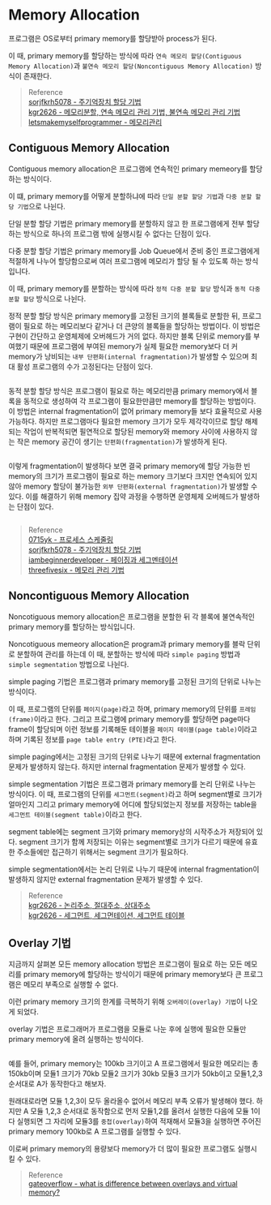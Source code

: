 # Memory Allocation
프로그램은 OS로부터 primary memory를 할당받아 process가 된다.

이 때, primary memory를 할당하는 방식에 따라 `연속 메모리 할당(Contiguous Memory Allocation)`과 `불연속 메모리 할당(Noncontiguous Memory Allocation)` 방식이 존재한다.

> Reference  
> [sorjfkrh5078 - 주기억장치 할당 기법](https://sorjfkrh5078.tistory.com/49)  
> [kgr2626 - 메모리분할, 연속 메모리 관리 기법, 불연속 메모리 관리 기법](https://m.blog.naver.com/PostView.naver?blogId=kgr2626&logNo=222146006785&navType=by)   
> [letsmakemyselfprogrammer - 메모리관리](https://letsmakemyselfprogrammer.tistory.com/116)    

## Contiguous Memory Allocation
Contiguous memory allocation은 프로그램에 연속적인 primary memeory를 할당하는 방식이다.

이 떄, primary memory를 어떻게 분할하냐에 따라 `단일 분할 할당 기법`과 `다중 분할 할당 기법`으로 나뉜다.

단일 분할 할당 기법은 primary memory를 분할하지 않고 한 프로그램에게 전부 할당하는 방식으로 하나의 프로그램 밖에 실행시킬 수 없다는 단점이 있다.

다중 분할 할당 기법은 primary memory를 Job Queue에서 준비 중인 프로그램에게 적절하게 나누어 할당함으로써 여러 프로그램에 메모리가 할당 될 수 있도록 하는 방식입니다.

이 때, primary memory를 분할하는 방식에 따라 `정적 다중 분할 할당` 방식과 `동적 다중 분할 할당` 방식으로 나뉜다.

정적 분할 할당 방식은 primary memory를 고정된 크기의 블록들로 분할한 뒤, 프로그램이 필요로 하는 메모리보다 같거나 더 큰양의 블록들을 할당하는 방법이다. 이 방법은 구현이 간단하고 운영체제에 오버헤드가 거의 없다. 하지만 블록 단위로 memory를 부여했기 때문에 프로그램에 부여된 memory가 실제 필요한 memory보다 더 커 memory가 낭비되는 `내부 단편화(internal fragmentation)`가 발생할 수 있으며 최대 활성 프로그램의 수가 고정된다는 단점이 있다.

```{figure} _image/0101.png
```

동적 분할 할당 방식은 프로그램이 필요로 하는 메모리만큼 primary memory에서 블록을 동적으로 생성하여 각 프로그램이 필요한만큼만 memory를 할당하는 방법이다. 이 방법은 internal fragmentation이 없어 primary memory들 보다 효율적으로 사용 가능하다. 하지만 프로그램마다 필요한 memory 크기가 모두 제각각이므로 할당 해제되는 작업이 반복적되면 필연적으로 할당된 memory와 memory 사이에 사용하지 않는 작은 memory 공간이 생기는 `단편화(fragmentation)`가 발생하게 된다.

```{figure} _image/0102.png
```

이렇게 fragmentation이 발생하다 보면 결국 primary memory에 할당 가능한 빈 memory의 크기가 프로그램이 필요로 하는 memory 크기보다 크지만 연속되어 있지 않아 memory 할당이 불가능한 `외부 단편화(external fragmentation)`가 발생할 수 있다. 이를 해결하기 위해 memory 집약 과정을 수행하면 운영체제 오버헤드가 발생하는 단점이 있다.

```{figure} _image/0103.png
```

> Reference  
> [0715yk - 프로세스 스케줄링](https://velog.io/@0715yk/OS-%ED%94%84%EB%A1%9C%EC%84%B8%EC%8A%A4-%EC%8A%A4%EC%BC%80%EC%A4%84%EB%A7%81)  
> [sorjfkrh5078 - 주기억장치 할당 기법](https://sorjfkrh5078.tistory.com/49)  
> [iambeginnerdeveloper - 페이징과 세그멘테이션](https://iambeginnerdeveloper.tistory.com/158)  
> [threefivesix - 메모리 관리 기법](https://threefivesix.tistory.com/23)  

## Noncontiguous Memory Allocation
Noncotiguous memory allocation은 프로그램을 분할한 뒤 각 블록에 불연속적인 primary memory를 할당하는 방식입니다.

Noncotiguous memeory allocation은 program과 primary memory를 블락 단위로 분할하여 관리를 하는데 이 때, 분할하는 방식에 따라 `simple paging` 방법과 `simple segmentation` 방법으로 나뉜다.

simple paging 기법은 프로그램과 primary memory를 고정된 크기의 단위로 나누는 방식이다. 

이 때, 프로그램의 단위를 `페이지(page)`라고 하며, primary memory의 단위를 `프레임(frame)`이라고 한다.  그리고 프로그램에 primary memory를 할당하면 page마다 frame이 할당되며 이런 정보를 기록해둔 테이블을 `페이지 테이블(page table)`이라고 하며 기록된 정보를 `page table entry (PTE)`라고 한다.

simple paging에서는 고정된 크기의 단위로 나누기 때문에 external fragmentation 문제가 발생하지 않는다. 하지만 internal fragmentation 문제가 발생할 수 있다. 

simple segmentation 기법은 프로그램과 primary memory를 논리 단위로 나누는 방식이다. 이 때, 프로그램의 단위를 `세그먼트(segment)`라고 하며 segment별로 크기가 얼마인지 그리고 primary memory에 어디에 할당되었는지 정보를 저장하는 table을 `세그먼트 테이블(segment table)`이라고 한다.

segment table에는 segment 크기와 primary memory상의 시작주소가 저장되어 있다. segment 크기가 함께 저장되는 이유는 segment별로 크기가 다르기 때문에 유효한 주소들에만 접근하기 위해서는 segment 크기가 필요하다.

simple segmentation에서는 논리 단위로 나누기 때문에 internal fragmentation이 발생하지 않지만 external fragmentation 문제가 발생할 수 있다.

> Reference  
> [kgr2626 - 논리주소, 절대주소, 상대주소](https://m.blog.naver.com/kgr2626/222146089037)   
> [kgr2626 - 세그먼트, 세그먼테이션, 세그먼트 테이블](https://m.blog.naver.com/PostView.naver?blogId=kgr2626&logNo=222146539396&targetKeyword=&targetRecommendationCode=1)  

## Overlay 기법
지금까지 살펴본 모든 memory allocation 방법은 프로그램이 필요로 하는 모든 메모리를 primary memory에 할당하는 방식이기 때문에 primary memory보다 큰 프로그램은 메모리 부족으로 실행할 수 없다.  

이런 primary memory 크기의 한계를 극복하기 위해 `오버레이(overlay) 기법`이 나오게 되었다. 

overlay 기법은 프로그래머가 프로그램을 모듈로 나눈 후에 실행에 필요한 모듈만 primary memory에 올려 실행하는 방식이다. 

```{figure} _image/0104.png
```

예를 들어, primary memory는 100kb 크기이고 A 프로그램에서 필요한 메모리는 총 150kb이며 모듈1 크기가 70kb 모듈2 크기가 30kb 모듈3 크기가 50kb이고 모듈1,2,3 순서대로 A가 동작한다고 해보자. 

원래대로라면 모듈 1,2,3이 모두 올라올수 없어서 메모리 부족 오류가 발생해야 했다. 하지만 A 모듈 1,2,3 순서대로 동작함으로 먼저 모듈1,2를 올려서 실행한 다음에 모듈 1이 다 실행되면 그 자리에 모듈3를 `중첩(overlay)`하여 적재해서 모듈3을 실행하면 주어진 primary memory 100kb로 A 프로그램를 실행할 수 있다.

이로써 primary memory의 용량보다 memory가 더 많이 필요한 프로그램도 실행시킬 수 있다.

> Reference   
> [gateoverflow - what is difference between overlays and virtual memory?](https://gateoverflow.in/48306/what-difference-between-overlays-virtual-memory-transparent)  
